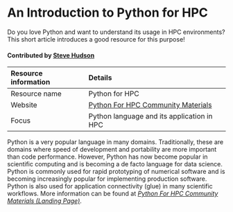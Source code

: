 # An Introduction to Python for HPC

Do you love Python and want to understand its usage in HPC environments? This short article introduces a good resource for this purpose!

#### Contributed by [Steve Hudson](https://github.com/shuds13)

Resource information | Details 
:--- | :--- 
Resource name  | Python for HPC
Website  | [Python For HPC Community Materials](https://betterscientificsoftware.github.io/python-for-hpc/)
Focus | Python language and its application in HPC

Python is a very popular language in many domains. Traditionally, these are domains where speed of development and portability are more important than code performance. However, Python has now become popular in scientific computing and is becoming a de facto language for data science. Python is commonly used for rapid prototyping of numerical software and is becoming increasingly popular for implementing production software. Python is also used for application connectivity (glue) in many scientific workflows. More information can be found at *[Python For HPC Community Materials (Landing Page)](https://betterscientificsoftware.github.io/python-for-hpc/)*.

<!---
Publish: yes
Categories: Development 
Topics: Programming languages
Level: 2
Prerequisites: none
Aggregate: none
--->
